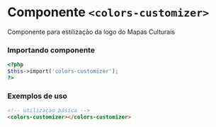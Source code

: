 # Componente `<colors-customizer>`
Componente para estilização da logo do Mapas Culturais

### Importando componente
```PHP
<?php 
$this->import('colors-customizer');
?>
```
### Exemplos de uso
```HTML
<!-- utilizaçao básica -->
<colors-customizer></colors-customizer>

```